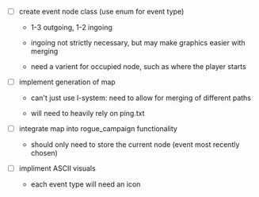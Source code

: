  - [ ] create event node class (use enum for event type)

   - 1-3 outgoing, 1-2 ingoing

   - ingoing not strictly necessary, but may make graphics easier with merging

   - need a varient for occupied node, such as where the player starts



 - [ ] implement generation of map

   - can't just use l-system: need to allow for merging of different paths

   - will need to heavily rely on ping.txt



 - [ ] integrate map into rogue_campaign functionality

   - should only need to store the current node (event most recently chosen)



 - [ ] impliment ASCII visuals

   - each event type will need an icon